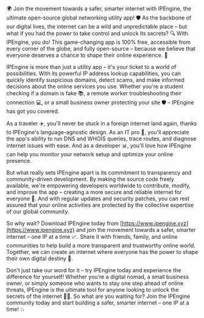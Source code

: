 🌍 Join the movement towards a safer, smarter internet with IPEngine, the ultimate open-source global networking utility app! 🛡️ As the backbone of our digital lives, the internet can be a wild and unpredictable place – but what if you had the power to take control and unlock its secrets? 🔍 With IPEngine, you do! This game-changing app is 100% free, accessible from every corner of the globe, and fully open-source – because we believe that everyone deserves a chance to shape their online experience. 📡

IPEngine is more than just a utility app – it's your ticket to a world of possibilities. With its powerful IP address lookup capabilities, you can quickly identify suspicious domains, detect scams, and make informed decisions about the online services you use. Whether you're a student checking if a domain is fake 📚, a remote worker troubleshooting their connection 💻, or a small business owner protecting your site 🛡️ – IPEngine has got you covered.

As a traveler ✈️, you'll never be stuck in a foreign internet land again, thanks to IPEngine's language-agnostic design. As an IT pro 💼, you'll appreciate the app's ability to run DNS and WHOIS queries, trace routes, and diagnose internet issues with ease. And as a developer 📊, you'll love how IPEngine can help you monitor your network setup and optimize your online presence.

But what really sets IPEngine apart is its commitment to transparency and community-driven development. By making the source code freely available, we're empowering developers worldwide to contribute, modify, and improve the app – creating a more secure and reliable internet for everyone 🚀. And with regular updates and security patches, you can rest assured that your online activities are protected by the collective expertise of our global community.

So why wait? Download IPEngine today from [https://www.ipengine.xyz](https://www.ipengine.xyz) and join the movement towards a safer, smarter internet – one IP at a time 📈. Share it with friends, family, and online communities to help build a more transparent and trustworthy online world. Together, we can create an internet where everyone has the power to shape their own digital destiny 💪.

Don't just take our word for it – try IPEngine today and experience the difference for yourself! Whether you're a digital nomad, a small business owner, or simply someone who wants to stay one step ahead of online threats, IPEngine is the ultimate tool for anyone looking to unlock the secrets of the internet 🕵️‍♀️. So what are you waiting for? Join the IPEngine community today and start building a safer, smarter internet – one IP at a time! 💥